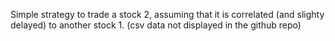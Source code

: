 Simple strategy to trade a stock 2, assuming that it is correlated (and slighty delayed) to another stock 1. 
(csv data not displayed in the github repo) 
